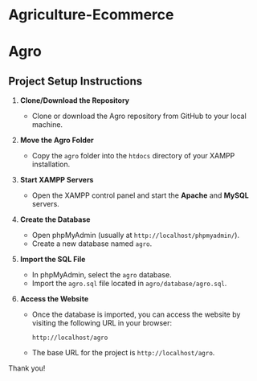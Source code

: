 # Agriculture-Ecommerce

# Agro

## Project Setup Instructions

1. **Clone/Download the Repository**
   - Clone or download the Agro repository from GitHub to your local machine.

2. **Move the Agro Folder**
   - Copy the `agro` folder into the `htdocs` directory of your XAMPP installation.

3. **Start XAMPP Servers**
   - Open the XAMPP control panel and start the **Apache** and **MySQL** servers.

4. **Create the Database**
   - Open phpMyAdmin (usually at `http://localhost/phpmyadmin/`).
   - Create a new database named `agro`.

5. **Import the SQL File**
   - In phpMyAdmin, select the `agro` database.
   - Import the `agro.sql` file located in `agro/database/agro.sql`.

6. **Access the Website**
   - Once the database is imported, you can access the website by visiting the following URL in your browser:
     ```
     http://localhost/agro
     ```
   - The base URL for the project is `http://localhost/agro`.

Thank you!
